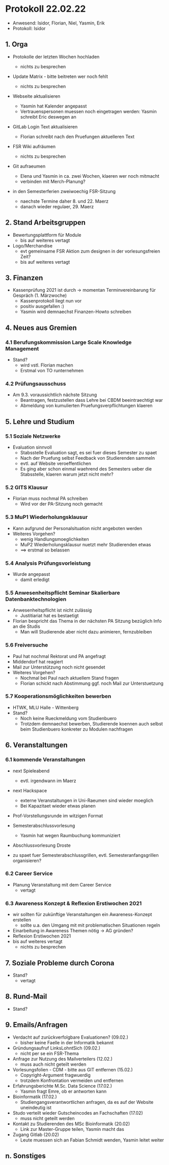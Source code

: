 ---
---


# Protokoll 22.02.22

* Anwesend: Isidor, Florian, Niel, Yasmin, Erik
* Protokoll: Isidor

## 1. Orga

* Protokolle der letzten Wochen hochladen
  * nichts zu besprechen
* Update Matrix - bitte beitreten wer noch fehlt
  * nichts zu besprechen
* Webseite aktualisieren
  * Yasmin hat Kalender angepasst
  * Vertrauenspersonen muessen noch eingetragen werden: Yasmin schreibt Eric deswegen an
* GitLab Login Text aktualisieren
  * Florian schreibt nach den Pruefungen aktuelleren Text
* FSR Wiki aufräumen
  * nichts zu besprechen
* Git aufraeumen
  * Elena und Yasmin in ca. zwei Wochen, klaeren wer noch mitmacht
  * verbinden mit Merch-Planung?

* in den Semesterferien zweiwoechig FSR-Sitzung
  * naechste Termine daher 8. und 22. Maerz
  * danach wieder regulaer, 29. Maerz

## 2. Stand Arbeitsgruppen

* Bewertungsplattform für Module
  * bis auf weiteres vertagt
* Logo/Merchandise
  * evt gemeinsame FSR Aktion zum designen in der vorlesungsfreien Zeit?
  * bis auf weiteres vertagt

## 3. Finanzen

* Kassenprüfung 2021 ist durch -> momentan Terminvereinbarung für Gespräch (1. Märzwoche)
  * Kassenprotokoll liegt nun vor
  * positiv ausgefallen :) 
  * Yasmin wird demnaechst Finanzen-Howto schreiben

## 4. Neues aus Gremien

### 4.1 Berufungskommission Large Scale Knowledge Management
* Stand?
  * wird vstl. Florian machen
  * Erstmal von TO runternehmen

### 4.2 Prüfungsausschuss
* Am 9.3. voraussichtlich nächste Sitzung
  * Beantragen, festzustellen dass Lehre bei CBDM beeintraechtigt war
  * Abmeldung von kumulierten Pruefungsverpflichtungen klaeren

## 5. Lehre und Studium

### 5.1 Soziale Netzwerke
* Evaluation sinnvoll
  * Stabsstelle Evaluation sagt, es sei fuer dieses Semester zu spaet
  * Nach der Pruefung selbst Feedback von Studierenden sammeln
  * evtl. auf Website veroeffentlichen
  * Es ging aber schon einmal waehrend des Semesters ueber die Stabsstelle,
     klaeren warum jetzt nicht mehr?

### 5.2 GITS Klausur
* Florian muss nochmal PA schreiben
  * Wird vor der PA-Sitzung noch gemacht

### 5.3 MuP1 Wiederholungsklausur
* Kann aufgrund der Personalsituation nicht angeboten werden
* Weiteres Vorgehen?
  * wenig Handlungsmoeglichkeiten
  * MuP2 Wiederholungsklausur nuetzt mehr Studierenden etwas
  * ==> erstmal so belassen

### 5.4 Analysis Prüfungsvorleistung
* Wurde angepasst
  * damit erledigt

### 5.5 Anwesenheitspflicht Seminar Skalierbare Datenbanktechnologien
* Anwesenheitspflicht ist nicht zulässig
  * Justitiariat hat es bestaetigt
* Florian bespricht das Thema in der nächsten PA Sitzung bezüglich Info an die Studis
  * Man will Studierende aber nicht dazu animieren, fernzubleiben

### 5.6 Freiversuche
* Paul hat nochmal Rektorat und PA angefragt
* Middendorf hat reagiert
* Mail zur Unterstützung noch nicht gesendet
* Weiteres Vorgehen?
  * Nochmal bei Paul nach aktuellem Stand fragen
  * Florian schickt nach Abstimmung ggf. noch Mail zur Unterstuetzung

### 5.7 Kooperationsmöglichkeiten bewerben

* HTWK, MLU Halle - Wittenberg
* Stand?
  * Noch keine Rueckmeldung vom Studienbuero
  * Trotzdem demnaechst bewerben,
      Studierende koennen auch selbst beim Studienbuero
      konkreter zu Modulen nachfragen

## 6. Veranstaltungen

### 6.1 kommende Veranstaltungen

* next Spieleabend
  * evtl. irgendwann im Maerz
* next Hackspace
  * externe Veranstaltungen in Uni-Raeumen sind wieder moeglich
  * Bei Kapazitaet wieder etwas planen
* Prof-Vorstellungsrunde im witzigen Format
* Semesterabschlussvorlesung
  * Yasmin hat wegen Raumbuchung kommuniziert
* Abschlussvorlesung Droste

* zu spaet fuer Semesterabschlussgrillen,
   evtl. Semesteranfangsgrillen organisieren?

### 6.2 Career Service

* Planung Veranstaltung mit dem Career Service
  * vertagt

### 6.3 Awareness Konzept & Reflexion Erstiwochen 2021

* wir sollten für zukünftige Veranstaltungen ein Awareness-Konzept erstellen
  * sollte u.a. den Umgang mit mit problematischen Situationen regeln
* Einarbeitung in Awareness Themen nötig -> AG gründen?
* Reflexion Erstiwochen 2021
* bis auf weiteres vertagt
  * nichts zu besprechen

## 7. Soziale Probleme durch Corona
* Stand?
  * vertagt

## 8. Rund-Mail
* Stand?

## 9. Emails/Anfragen
* Verdacht auf zurückverfolgbare Evaluationen? (09.02.)
  * bisher keine Faelle in der Informatik bekannt
* Gründungsaufruf LinksLohntSich (09.02.)
  * nicht per se ein FSR-Thema
* Anfrage zur Nutzung des Mailverteilers (12.02.)
  * muss auch nicht geteilt werden
* Vorlesungsfolien - CDM - bitte aus GIT entfernen (15.02.)
  * Copyright-Argument fragwuerdig
  * trotzdem Konfrontation vermeiden und entfernen
* Erfahrungsberichte M.Sc. Data Science (17.02.)
  * Yasmin fragt Emre, ob er antworten kann
* Bioinformatik (17.02.)
  * Studiengangsverantwortlichen anfragen,
      da es auf der Website uneindeutig ist
* Studo verteilt wieder Gutscheincodes an Fachschaften (17.02)
  * muss nicht geteilt werden
* Kontakt zu Studierenden des MSc Bioinformatik (20.02)
  * Link zur Master-Gruppe teilen, Yasmin macht das
* Zugang Gitlab (20.02)
  * Leute muessen sich an Fabian Schmidt wenden, Yasmin leitet weiter

## n. Sonstiges
